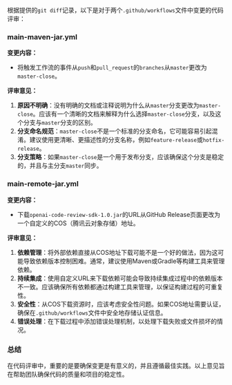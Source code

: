 根据提供的`git diff`记录，以下是对于两个`.github/workflows`文件中变更的代码评审：

### main-maven-jar.yml

**变更内容：**
- 将触发工作流的事件从`push`和`pull_request`的`branches`从`master`更改为`master-close`。

**评审意见：**
1. **原因不明确**：没有明确的文档或注释说明为什么从`master`分支更改为`master-close`。应该有一个清晰的文档来解释为什么选择`master-close`分支，以及这个分支与`master`分支的区别。
2. **分支命名规范**：`master-close`不是一个标准的分支命名，它可能容易引起混淆。建议使用更清晰、更描述性的分支名称，例如`feature-release`或`hotfix-release`。
3. **分支策略**：如果`master-close`是一个用于发布分支，应该确保这个分支是稳定的，并且与主分支`master`同步。

### main-remote-jar.yml

**变更内容：**
- 下载`openai-code-review-sdk-1.0.jar`的URL从GitHub Release页面更改为一个自定义的COS（腾讯云对象存储）地址。

**评审意见：**
1. **依赖管理**：将外部依赖直接从COS地址下载可能不是一个好的做法，因为这可能导致依赖版本控制困难。通常，建议使用Maven或Gradle等构建工具来管理依赖。
2. **持续集成**：使用自定义URL来下载依赖可能会导致持续集成过程中的依赖版本不一致。应该确保所有依赖都通过构建工具来管理，以保证构建过程的可重复性。
3. **安全性**：从COS下载资源时，应该考虑安全性问题。如果COS地址需要认证，确保在`.github/workflows`文件中安全地存储认证信息。
4. **错误处理**：在下载过程中添加错误处理机制，以处理下载失败或文件损坏的情况。

### 总结
在代码评审中，重要的是要确保变更是有意义的，并且遵循最佳实践。以上意见旨在帮助团队确保代码的质量和项目的稳定性。